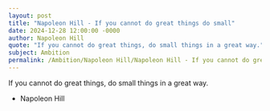 ```yaml
---
layout: post
title: "Napoleon Hill - If you cannot do great things do small"
date: 2024-12-28 12:00:00 -0000
author: Napoleon Hill
quote: "If you cannot do great things, do small things in a great way."
subject: Ambition
permalink: /Ambition/Napoleon Hill/Napoleon Hill - If you cannot do great things do small
---
```


If you cannot do great things, do small things in a great way.

- Napoleon Hill
